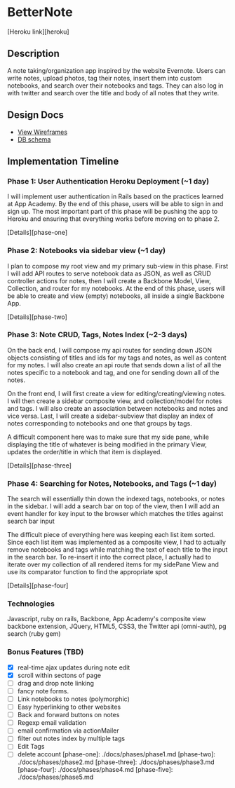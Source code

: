 # BetterNote

[Heroku link][heroku]

[Main site]: http://www.betternote.io

## Description
A note taking/organization app inspired by the website Evernote. Users can write
notes, upload photos, tag their notes, insert them into custom notebooks, and search over their notebooks and tags. They can also log in with twitter and search over the title and body of all notes that they write.

## Design Docs
* [View Wireframes][views]
* [DB schema][schema]

[views]: ./docs/views.md
[schema]: ./docs/schema.md

## Implementation Timeline

### Phase 1: User Authentication Heroku Deployment (~1 day)
I will implement user authentication in Rails based on the practices learned at
App Academy. By the end of this phase, users will be able to sign in and sign up. The most important part of
this phase will be pushing the app to Heroku and ensuring that everything works
before moving on to phase 2.

[Details][phase-one]

### Phase 2: Notebooks via sidebar view (~1 day)
I plan to compose my root view and my primary sub-view in this phase. First
I will add API routes to serve notebook data as JSON, as well as CRUD controller
actions for notes, then I will create a Backbone Model, View, Collection, and
router for my notebooks. At the end of this phase, users will be able to create
and view (empty) notebooks, all inside a single Backbone App.

[Details][phase-two]

### Phase 3: Note CRUD, Tags, Notes Index  (~2-3 days)
On the back end, I will compose my api routes for sending down JSON objects
consisting of titles and ids for my tags and notes, as well as content for my notes. I will also create an api route
that sends down a list of all the notes specific to a notebook and tag, and one for sending down all of the notes.

On the front end, I will first create a view for editing/creating/viewing notes. I will then create a sidebar composite view, and collection/model
for notes and tags. I will also create an association between notebooks and notes and
vice versa. Last, I will create a sidebar-subview that display an index of notes corresponding to notebooks and one that groups by tags.

A difficult component here was to make sure that my side pane, while displaying the title of whatever is being modified in the primary View, updates the order/title in which that item is displayed.

[Details][phase-three]

### Phase 4: Searching for Notes, Notebooks, and Tags (~1 day)
The search will essentially thin down the indexed tags, notebooks, or notes
in the sidebar. I will add a search bar on top of the view, then I will add
an event handler for key input to the browser which matches the titles against
search bar input

The difficult piece of everything here was keeping each list item sorted. Since
each list item was implemented as a composite view, I had to actually remove
notebooks and tags while matching the text of each title to the input in the
search bar. To re-insert it into the correct place, I actually had to iterate
over my collection of all rendered items for my sidePane View and use its
comparator function to find the appropriate spot

[Details][phase-four]

### Technologies
Javascript, ruby on rails, Backbone, App Academy's composite view backbone
extension, JQuery, HTML5, CSS3, the Twitter api (omni-auth), pg search (ruby gem)

### Bonus Features (TBD)
- [x] real-time ajax updates during note edit
- [x] scroll within sectons of page
- [ ] drag and drop note linking
- [ ] fancy note forms.
- [ ] Link notebooks to notes (polymorphic)
- [ ] Easy hyperlinking to other websites
- [ ] Back and forward buttons on notes
- [ ] Regexp email validation
- [ ] email confirmation via actionMailer
- [ ] filter out notes index by multiple tags
- [ ] Edit Tags
- [ ] delete account
[phase-one]: ./docs/phases/phase1.md
[phase-two]: ./docs/phases/phase2.md
[phase-three]: ./docs/phases/phase3.md
[phase-four]: ./docs/phases/phase4.md
[phase-five]: ./docs/phases/phase5.md
